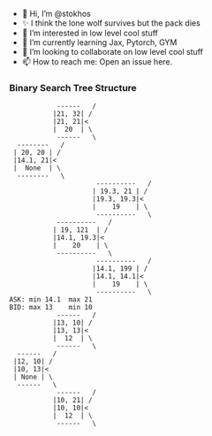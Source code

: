 - 👋 Hi, I’m @stokhos
- ✨ I think the lone wolf survives but the pack dies
- 👀 I’m interested in low level cool stuff
- 🌱 I’m currently learning Jax, Pytorch, GYM
- 💞️ I’m looking to collaborate on low level cool stuff
- 📫 How to reach me: Open an issue here.
### Binary Search Tree Structure
```
            ------   /
           |21, 32| /
           |21, 21|<
           |  20  | \
            ------   \
  --------   /
 | 20, 20 | /
 |14.1, 21|<
 |  None  | \
  --------   \
                      ----------   /
                     | 19.3, 21 | /
                     |19.3, 19.3|<
                     |    19    | \
                      ----------   \
            ----------   /
           | 19, 121  | /
           |14.1, 19.3|<
           |    20    | \
            ----------   \
                      ----------   /
                     |14.1, 199 | /
                     |14.1, 14.1|<
                     |    19    | \
                      ----------   \
ASK: min 14.1  max 21   
BID: max 13    min 10   
            ------   /
           |13, 10| /
           |13, 13|<
           |  12  | \
            ------   \
  ------   /
 |12, 10| /
 |10, 13|<
 | None | \
  ------   \
            ------   /
           |10, 21| /
           |10, 10|<
           |  12  | \
            ------   \

